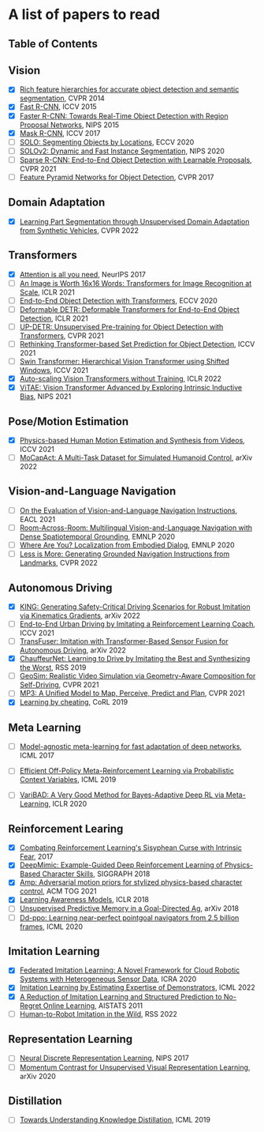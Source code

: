 # A list of papers to read

## Table of Contents

## Vision
- [x] [Rich feature hierarchies for accurate object detection and semantic segmentation](https://arxiv.org/abs/1311.2524), CVPR 2014
- [x] [Fast R-CNN](https://arxiv.org/abs/1504.08083), ICCV 2015
- [x] [Faster R-CNN: Towards Real-Time Object Detection with Region Proposal Networks](https://arxiv.org/abs/1506.01497), NIPS 2015
- [x] [Mask R-CNN](https://arxiv.org/abs/1703.06870), ICCV 2017
- [ ] [SOLO: Segmenting Objects by Locations](https://arxiv.org/abs/1912.04488), ECCV 2020
- [ ] [SOLOv2: Dynamic and Fast Instance Segmentation](https://arxiv.org/abs/2003.10152), NIPS 2020
- [ ] [Sparse R-CNN: End-to-End Object Detection with Learnable Proposals](https://arxiv.org/abs/2011.12450), CVPR 2021
- [ ] [Feature Pyramid Networks for Object Detection](https://arxiv.org/abs/1612.03144), CVPR 2017

## Domain Adaptation
- [x] [Learning Part Segmentation through Unsupervised Domain Adaptation from Synthetic Vehicles](https://arxiv.org/abs/2103.14098), CVPR 2022

## Transformers
- [x] [Attention is all you need](https://arxiv.org/abs/1706.03762), NeurIPS 2017
- [ ] [An Image is Worth 16x16 Words: Transformers for Image Recognition at Scale](https://arxiv.org/abs/2010.11929), ICLR 2021
- [ ] [End-to-End Object Detection with Transformers](https://arxiv.org/abs/2005.12872), ECCV 2020
- [ ] [Deformable DETR: Deformable Transformers for End-to-End Object Detection](https://arxiv.org/abs/2010.04159), ICLR 2021
- [ ] [UP-DETR: Unsupervised Pre-training for Object Detection with Transformers](https://arxiv.org/abs/2011.09094), CVPR 2021
- [ ] [Rethinking Transformer-based Set Prediction for Object Detection](https://arxiv.org/pdf/2011.10881.pdf), ICCV 2021
- [ ] [Swin Transformer: Hierarchical Vision Transformer using Shifted Windows](https://arxiv.org/abs/2103.14030), ICCV 2021
- [x] [Auto-scaling Vision Transformers without Training](https://arxiv.org/abs/2202.11921), ICLR 2022
- [x] [ViTAE: Vision Transformer Advanced by Exploring Intrinsic Inductive Bias](https://arxiv.org/abs/2106.03348), NIPS 2021

## Pose/Motion Estimation
- [x] [Physics-based Human Motion Estimation and Synthesis from Videos](https://arxiv.org/abs/2109.09913), ICCV 2021
- [ ] [MoCapAct: A Multi-Task Dataset for Simulated Humanoid Control](https://arxiv.org/pdf/2208.07363.pdf), arXiv 2022

## Vision-and-Language Navigation

- [ ] [On the Evaluation of Vision-and-Language Navigation Instructions](https://arxiv.org/abs/2101.10504), EACL 2021
- [ ] [Room-Across-Room: Multilingual Vision-and-Language Navigation with Dense Spatiotemporal Grounding](https://arxiv.org/abs/2010.07954), EMNLP 2020
- [ ] [Where Are You? Localization from Embodied Dialog](https://arxiv.org/abs/2011.08277), EMNLP 2020
- [ ] [Less is More: Generating Grounded Navigation Instructions from Landmarks](https://arxiv.org/abs/2111.12872), CVPR 2022

## Autonomous Driving
- [x] [KING: Generating Safety-Critical Driving Scenarios for Robust Imitation via Kinematics Gradients](https://arxiv.org/abs/2204.13683), arXiv 2022
- [ ] [End-to-End Urban Driving by Imitating a Reinforcement Learning Coach](https://openaccess.thecvf.com/content/ICCV2021/papers/Zhang_End-to-End_Urban_Driving_by_Imitating_a_Reinforcement_Learning_Coach_ICCV_2021_paper.pdf), ICCV 2021
- [ ] [TransFuser: Imitation with Transformer-Based Sensor Fusion for Autonomous Driving](https://arxiv.org/abs/2205.15997), arXiv 2022
- [x] [ChauffeurNet: Learning to Drive by Imitating the Best and Synthesizing the Worst](http://roboticsproceedings.org/rss15/p31.pdf), RSS 2019
- [ ] [GeoSim: Realistic Video Simulation via Geometry-Aware Composition for Self-Driving](https://arxiv.org/pdf/2101.06543.pdf), CVPR 2021
- [ ] [MP3: A Unified Model to Map, Perceive, Predict and Plan](https://arxiv.org/pdf/2101.06806.pdf), CVPR 2021
- [x] [Learning by cheating](http://proceedings.mlr.press/v100/chen20a/chen20a.pdf), CoRL 2019

## Meta Learning
- [ ] [Model-agnostic meta-learning for fast adaptation of deep networks](https://dl.acm.org/doi/10.5555/3305381.3305498), ICML 2017
- [ ] [Efficient Off-Policy Meta-Reinforcement Learning via Probabilistic Context Variables](https://proceedings.mlr.press/v97/rakelly19a.html), ICML 2019
- [ ] [VariBAD: A Very Good Method for Bayes-Adaptive Deep RL via Meta-Learning](https://arxiv.org/abs/1910.08348), ICLR 2020


## Reinforcement Learing
- [x] [Combating Reinforcement Learning's Sisyphean Curse with Intrinsic Fear](https://arxiv.org/abs/1611.01211), 2017
- [x] [DeepMimic: Example-Guided Deep Reinforcement Learning of Physics-Based Character Skills](https://xbpeng.github.io/projects/DeepMimic/index.html), SIGGRAPH 2018
- [x] [Amp: Adversarial motion priors for stylized physics-based character control](https://arxiv.org/abs/2104.02180), ACM TOG 2021
- [x] [Learning Awareness Models](https://arxiv.org/pdf/1804.06318.pdf), ICLR 2018
- [ ] [Unsupervised Predictive Memory in a Goal-Directed Ag](https://arxiv.org/pdf/1803.10760.pdf), arXiv 2018
- [ ] [Dd-ppo: Learning near-perfect pointgoal navigators from 2.5 billion frames](https://arxiv.org/pdf/1911.00357.pdf), ICML 2020

## Imitation Learning
- [x] [Federated Imitation Learning: A Novel Framework for Cloud Robotic Systems with Heterogeneous Sensor Data](https://arxiv.org/abs/1912.12204), ICRA 2020
- [x] [Imitation Learning by Estimating Expertise of Demonstrators](https://arxiv.org/abs/2202.01288), ICML 2022
- [x] [A Reduction of Imitation Learning and Structured Prediction to No-Regret Online Learning](https://www.ri.cmu.edu/pub_files/2011/4/Ross-AISTATS11-NoRegret.pdf), AISTATS 2011
- [ ] [Human-to-Robot Imitation in the Wild](https://arxiv.org/abs/2207.09450), RSS 2022 

## Representation Learning
- [ ] [Neural Discrete Representation Learning](https://arxiv.org/pdf/1711.00937.pdf), NIPS 2017
- [ ] [Momentum Contrast for Unsupervised Visual Representation Learning](https://arxiv.org/pdf/1911.05722.pdf), arXiv 2020

## Distillation
- [ ] [Towards Understanding Knowledge Distillation](https://arxiv.org/abs/2105.13093), ICML 2019

